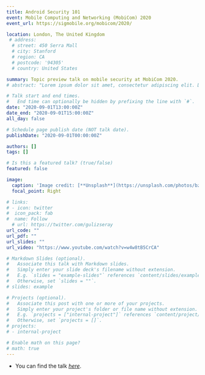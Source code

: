 ```yaml
---
title: Android Security 101
event: Mobile Computing and Networking (MobiCom) 2020
event_url: https://sigmobile.org/mobicom/2020/

location: London, The United Kingdom
 # address:
  # street: 450 Serra Mall
  # city: Stanford
  # region: CA
  # postcode: '94305'
  # country: United States

summary: Topic preview talk on mobile security at MobiCom 2020.
# abstract: "Lorem ipsum dolor sit amet, consectetur adipiscing elit. Duis posuere tellusac convallis placerat. Proin tincidunt magna sed ex sollicitudin condimentum. Sed ac faucibus dolor, scelerisque sollicitudin nisi. Cras purus urna, suscipit quis sapien eu, pulvinar tempor diam."

# Talk start and end times.
#   End time can optionally be hidden by prefixing the line with `#`.
date: "2020-09-01T13:00:00Z"
date_end: "2020-09-01T15:00:00Z"
all_day: false

# Schedule page publish date (NOT talk date).
publishDate: "2020-09-01T00:00:00Z"

authors: []
tags: []

# Is this a featured talk? (true/false)
featured: false

image:
  caption: 'Image credit: [**Unsplash**](https://unsplash.com/photos/bzdhc5b3Bxs)'
  focal_point: Right

# links:
# - icon: twitter
#  icon_pack: fab
#  name: Follow
  # url: https://twitter.com/gulizseray
url_code: ""
url_pdf: ""
url_slides: ""
url_video: "https://www.youtube.com/watch?v=w4w8tB5CrCA"

# Markdown Slides (optional).
#   Associate this talk with Markdown slides.
#   Simply enter your slide deck's filename without extension.
#   E.g. `slides = "example-slides"` references `content/slides/example-slides.md`.
#   Otherwise, set `slides = ""`.
# slides: example

# Projects (optional).
#   Associate this post with one or more of your projects.
#   Simply enter your project's folder or file name without extension.
#   E.g. `projects = ["internal-project"]` references `content/project/deep-learning/index.md`.
#   Otherwise, set `projects = []`.
# projects:
# - internal-project

# Enable math on this page?
# math: true
---
```

- You can find the talk [*here*](https://www.youtube.com/watch?v=w4w8tB5CrCA).
